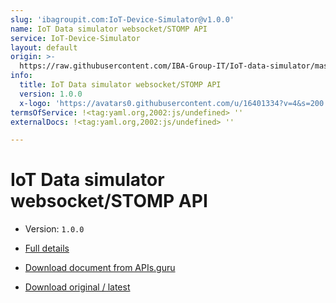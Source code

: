 ```yaml
---
slug: 'ibagroupit.com:IoT-Device-Simulator@v1.0.0'
name: IoT Data simulator websocket/STOMP API
service: IoT-Device-Simulator
layout: default
origin: >-
  https://raw.githubusercontent.com/IBA-Group-IT/IoT-data-simulator/master/services/src/main/resources/asyncapi.yaml
info:
  title: IoT Data simulator websocket/STOMP API
  version: 1.0.0
  x-logo: 'https://avatars0.githubusercontent.com/u/16401334?v=4&s=200'
termsOfService: !<tag:yaml.org,2002:js/undefined> ''
externalDocs: !<tag:yaml.org,2002:js/undefined> ''

---
```

# IoT Data simulator websocket/STOMP API

* Version: `1.0.0`
* [Full details](../html/ibagroupit.com:IoT-Device-Simulator@v1.0.0.html)





* [Download document from APIs.guru](https://raw.githubusercontent.com/APIs-guru/asyncapi-directory/master/docs/APIs/ibagroupit.com%3AIoT-Device-Simulator%40v1.0.0.yaml)
* [Download original / latest](https://raw.githubusercontent.com/IBA-Group-IT/IoT-data-simulator/master/services/src/main/resources/asyncapi.yaml)

<script type="application/ld+json">
{
  "@context": "http://schema.org/",
  "@type": "WebAPI",



  "name": "IoT Data simulator websocket/STOMP API"
}
</script>
